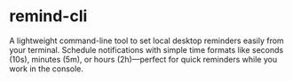 # remind-cli
A lightweight command-line tool to set local desktop reminders easily from your terminal. Schedule notifications with simple time formats like seconds (10s), minutes (5m), or hours (2h)—perfect for quick reminders while you work in the console.
